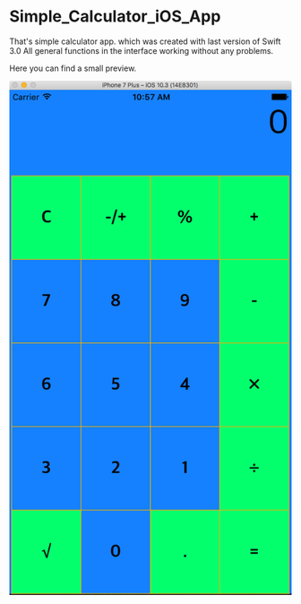 # Simple_Calculator_iOS_App
That's simple calculator app. which was created with last version of Swift 3.0
All general functions in the interface working without any problems.

Here you can find a small preview.

![Screenshot](img.png)
